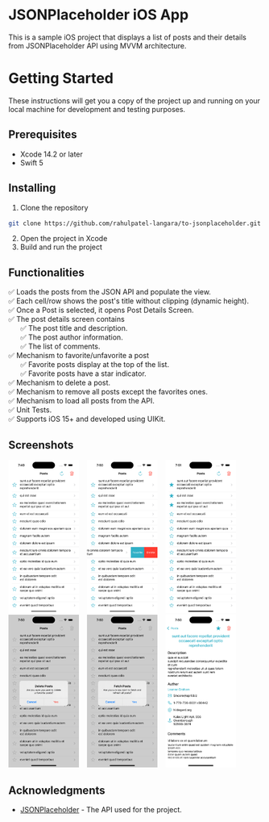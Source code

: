 # JSONPlaceholder iOS App

This is a sample iOS project that displays a list of posts and their details from JSONPlaceholder API using MVVM architecture.


# Getting Started

These instructions will get you a copy of the project up and running on your local machine for development and testing purposes.

## Prerequisites

- Xcode 14.2 or later
- Swift 5

## Installing

1. Clone the repository
```bash
git clone https://github.com/rahulpatel-langara/to-jsonplaceholder.git
```
2. Open the project in Xcode
3. Build and run the project

## Functionalities

✅ Loads the posts from the JSON API and populate the view.  
✅ Each cell/row shows the post's title without clipping (dynamic height).  
✅ Once a Post is selected, it opens Post Details Screen.  
✅ The post details screen contains 	  
	&nbsp;&nbsp;&nbsp;&nbsp;&nbsp;&nbsp;✅ The post title and description.  	  
	&nbsp;&nbsp;&nbsp;&nbsp;&nbsp;&nbsp;✅ The post author information.  	  
	&nbsp;&nbsp;&nbsp;&nbsp;&nbsp;&nbsp;✅ The list of comments.  
✅ Mechanism to favorite/unfavorite a post  	  
	&nbsp;&nbsp;&nbsp;&nbsp;&nbsp;&nbsp;✅ Favorite posts display at the top of the list.  	 
	&nbsp;&nbsp;&nbsp;&nbsp;&nbsp;&nbsp;✅ Favorite posts have a star indicator.  
✅ Mechanism to delete a post.  
✅ Mechanism to remove all posts except the favorites ones.  
✅ Mechanism to load all posts from the API.  
✅ Unit Tests.  
✅ Supports iOS 15+ and developed using UIKit.  

## Screenshots
<img src="Screenshots/01.png" width="140" title="">&nbsp;&nbsp;&nbsp;
  <img src="Screenshots/02.png" width="140" title="">&nbsp;&nbsp;&nbsp;
  <img src="Screenshots/03.png" width="140" title="">&nbsp;&nbsp;&nbsp;
  <img src="Screenshots/04.png" width="140" title="">&nbsp;&nbsp;&nbsp;
  <img src="Screenshots/05.png" width="140" title="">&nbsp;&nbsp;&nbsp;
  <img src="Screenshots/06.png" width="140" title="">


## Acknowledgments

-   [JSONPlaceholder](https://jsonplaceholder.typicode.com/) - The API used for the project.
